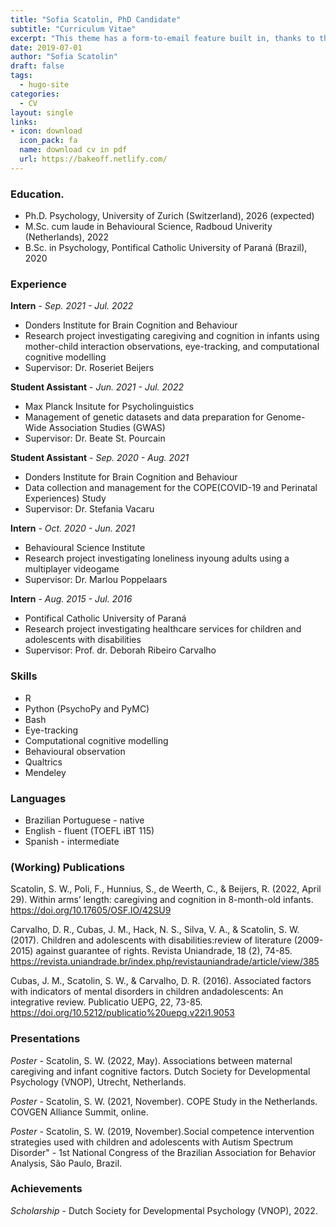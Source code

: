 ```yaml
---
title: "Sofia Scatolin, PhD Candidate"
subtitle: "Curriculum Vitae"
excerpt: "This theme has a form-to-email feature built in, thanks to the simple Formspree integration. All you need to activate the form is a valid recipient email address saved in the form front matter."
date: 2019-07-01
author: "Sofia Scatolin"
draft: false
tags:
  - hugo-site
categories:
  - CV
layout: single
links:
- icon: download
  icon_pack: fa
  name: download cv in pdf
  url: https://bakeoff.netlify.com/
---
```


### Education.

- Ph.D. Psychology, University of Zurich (Switzerland), 2026 (expected)
- M.Sc. cum laude in Behavioural Science, Radboud Univerity (Netherlands), 2022
- B.Sc. in Psychology, Pontifical Catholic University of Paraná (Brazil), 2020


### Experience

__Intern__ - *Sep. 2021 - Jul. 2022*
- Donders Institute for Brain Cognition and Behaviour
- Research project investigating caregiving and cognition in infants using mother-child interaction observations, eye-tracking, and computational cognitive modelling
- Supervisor: Dr. Roseriet Beijers


__Student Assistant__ - *Jun. 2021 - Jul. 2022*
- Max Planck Insitute for Psycholinguistics
- Management of genetic datasets and data preparation for Genome-Wide Association Studies (GWAS)
- Supervisor: Dr. Beate St. Pourcain


__Student Assistant__ - *Sep. 2020 - Aug. 2021*
- Donders Institute for Brain Cognition and Behaviour
- Data collection and management for the COPE(COVID-19 and Perinatal Experiences) Study
- Supervisor: Dr. Stefania Vacaru


__Intern__ - *Oct. 2020 - Jun. 2021*
- Behavioural Science Institute
- Research project investigating loneliness inyoung adults using a multiplayer videogame
- Supervisor: Dr. Marlou Poppelaars


__Intern__ - *Aug. 2015 - Jul. 2016*
- Pontifical Catholic University of Paraná
- Research project investigating healthcare services for children and adolescents with disabilities
- Supervisor: Prof. dr. Deborah Ribeiro Carvalho



### Skills

- R
- Python (PsychoPy and PyMC)
- Bash
- Eye-tracking
- Computational cognitive modelling
- Behavioural observation
- Qualtrics 
- Mendeley


### Languages

- Brazilian Portuguese - native
- English - fluent (TOEFL iBT 115)
- Spanish - intermediate


### (Working) Publications

Scatolin, S. W., Poli, F., Hunnius, S., de Weerth, C., & Beijers, R. (2022, April 29). Within arms’ length: caregiving and cognition in 8-month-old infants. https://doi.org/10.17605/OSF.IO/42SU9 

Carvalho, D. R., Cubas, J. M., Hack, N. S., Silva, V. A., & Scatolin, S. W. (2017). Children and adolescents with disabilities:review of literature (2009-2015) against guarantee of rights. Revista Uniandrade, 18 (2), 74-85. https://revista.uniandrade.br/index.php/revistauniandrade/article/view/385

Cubas, J. M., Scatolin, S. W., & Carvalho, D. R. (2016). Associated factors with indicators of mental disorders in children andadolescents: An integrative review. Publicatio UEPG, 22, 73-85. https://doi.org/10.5212/publicatio%20uepg.v22i1.9053

### Presentations
*Poster* - Scatolin, S. W. (2022, May). Associations between maternal caregiving and infant cognitive factors. Dutch Society for Developmental Psychology (VNOP), Utrecht, Netherlands.

*Poster* - Scatolin, S. W. (2021, November). COPE Study in the Netherlands. COVGEN Alliance Summit, online.

*Poster* - Scatolin, S. W. (2019, November).Social competence intervention strategies used with children and adolescents with Autism Spectrum Disorder" - 1st National Congress of the Brazilian Association for Behavior Analysis, São Paulo, Brazil.

### Achievements

*Scholarship* - Dutch Society for Developmental Psychology (VNOP), 2022.


